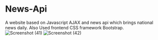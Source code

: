 # News-Api
A website based on Javascript AJAX and news api which brings national news daily.
Also Used frontend CSS framework Bootstrap.
![Screenshot (41)](https://user-images.githubusercontent.com/66771301/127162738-7011a028-6bcc-4036-bad7-37c4b507080d.png)
![Screenshot (42)](https://user-images.githubusercontent.com/66771301/127162799-78514473-deec-4089-9be8-5e2cfae91622.png)
